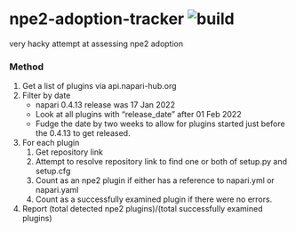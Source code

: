 # npe2-adoption-tracker ![build](https://github.com/nclack/npe2-adoption-tracker/actions/workflows/build.yml/badge.svg)
very hacky attempt at assessing npe2 adoption

### Method

1. Get a list of plugins via api.napari-hub.org
2. Filter by date
   - napari 0.4.13 release was 17 Jan 2022
   - Look at all plugins with “release_date” after 01 Feb 2022
   - Fudge the date by two weeks to allow for plugins started just before the 0.4.13 to get released.
3. For each plugin
   1. Get repository link
   2. Attempt to resolve repository link to find one or both of setup.py and setup.cfg
   3. Count as an npe2 plugin if either has a reference to napari.yml or napari.yaml
   4. Count as a successfully examined plugin if there were no errors.
4. Report (total detected npe2 plugins)/(total successfully examined plugins)

